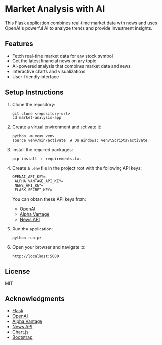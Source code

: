 # Market Analysis with AI

This Flask application combines real-time market data with news and uses OpenAI's powerful AI to analyze trends and provide investment insights.

## Features

- Fetch real-time market data for any stock symbol
- Get the latest financial news on any topic
- AI-powered analysis that combines market data and news
- Interactive charts and visualizations
- User-friendly interface

## Setup Instructions

1. Clone the repository:
   ```
   git clone <repository-url>
   cd market-analysis-app
   ```

2. Create a virtual environment and activate it:
   ```
   python -m venv venv
   source venv/bin/activate  # On Windows: venv\Scripts\activate
   ```

3. Install the required packages:
   ```
   pip install -r requirements.txt
   ```

4. Create a `.env` file in the project root with the following API keys:
   ```
   OPENAI_API_KEY=
    ALPHA_VANTAGE_API_KEY=
    NEWS_API_KEY=
    FLASK_SECRET_KEY=
   ```

   You can obtain these API keys from:
   - [OpenAI](https://platform.openai.com/)
   - [Alpha Vantage](https://www.alphavantage.co/)
   - [News API](https://newsapi.org/)

5. Run the application:
   ```
   python run.py
   ```

6. Open your browser and navigate to:
   ```
   http://localhost:5000
   ```

## License

MIT

## Acknowledgments

- [Flask](https://flask.palletsprojects.com/)
- [OpenAI](https://openai.com/)
- [Alpha Vantage](https://www.alphavantage.co/)
- [News API](https://newsapi.org/)
- [Chart.js](https://www.chartjs.org/)
- [Bootstrap](https://getbootstrap.com/)